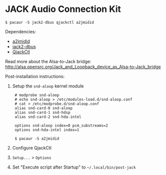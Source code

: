 # JACK Audio Connection Kit

	$ pacaur -S jack2-dbus qjackctl a2jmidid

Dependencies:

- [a2jmidid](http://home.gna.org/a2jmidid/)
- [jack2-dbus](http://jackaudio.org/)
- [QjackCtl](http://qjackctl.sourceforge.net/)

Read more about the Alsa-to-Jack bridge:
http://alsa.opensrc.org/Jack_and_Loopback_device_as_Alsa-to-Jack_bridge

Post-installation instructions:

1. Setup the `snd-aloop` kernel module

		# modprobe snd-aloop
		# echo snd-aloop > /etc/modules-load.d/snd-aloop.conf
		# cat > /etc/modprobe.d/snd-aloop.conf
		alias snd-card-0 snd-aloop
		alias snd-card-1 snd-hdsp
		alias snd-card-2 snd-hda-intel

		options snd-aloop index=0 pcm_substreams=2
		options snd-hda-intel index=1

		$ pacaur -S a2jmidid

2. Configure QjackCtl

  1. `Setup...` > `Options`
  2. Set "Execute script after Startup" to `~/.local/bin/post-jack`
